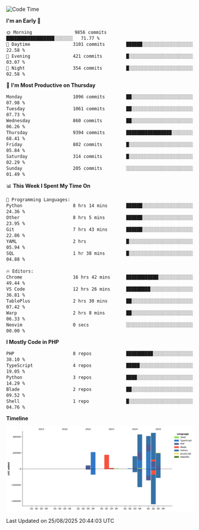 <!--START_SECTION:waka-->
![Code Time](http://img.shields.io/badge/Code%20Time-4%2C051%20hrs%2019%20mins-blue)

**I'm an Early 🐤** 

```text
🌞 Morning                9856 commits        ██████████████████░░░░░░░   71.77 % 
🌆 Daytime                3101 commits        ██████░░░░░░░░░░░░░░░░░░░   22.58 % 
🌃 Evening                421 commits         █░░░░░░░░░░░░░░░░░░░░░░░░   03.07 % 
🌙 Night                  354 commits         █░░░░░░░░░░░░░░░░░░░░░░░░   02.58 % 
```
📅 **I'm Most Productive on Thursday** 

```text
Monday                   1096 commits        ██░░░░░░░░░░░░░░░░░░░░░░░   07.98 % 
Tuesday                  1061 commits        ██░░░░░░░░░░░░░░░░░░░░░░░   07.73 % 
Wednesday                860 commits         ██░░░░░░░░░░░░░░░░░░░░░░░   06.26 % 
Thursday                 9394 commits        █████████████████░░░░░░░░   68.41 % 
Friday                   802 commits         █░░░░░░░░░░░░░░░░░░░░░░░░   05.84 % 
Saturday                 314 commits         █░░░░░░░░░░░░░░░░░░░░░░░░   02.29 % 
Sunday                   205 commits         ░░░░░░░░░░░░░░░░░░░░░░░░░   01.49 % 
```


📊 **This Week I Spent My Time On** 

```text
💬 Programming Languages: 
Python                   8 hrs 14 mins       ██████░░░░░░░░░░░░░░░░░░░   24.36 % 
Other                    8 hrs 5 mins        ██████░░░░░░░░░░░░░░░░░░░   23.95 % 
Git                      7 hrs 43 mins       ██████░░░░░░░░░░░░░░░░░░░   22.86 % 
YAML                     2 hrs               █░░░░░░░░░░░░░░░░░░░░░░░░   05.94 % 
SQL                      1 hr 38 mins        █░░░░░░░░░░░░░░░░░░░░░░░░   04.88 % 

🔥 Editors: 
Chrome                   16 hrs 42 mins      ████████████░░░░░░░░░░░░░   49.44 % 
VS Code                  12 hrs 26 mins      █████████░░░░░░░░░░░░░░░░   36.81 % 
TablePlus                2 hrs 30 mins       ██░░░░░░░░░░░░░░░░░░░░░░░   07.42 % 
Warp                     2 hrs 8 mins        ██░░░░░░░░░░░░░░░░░░░░░░░   06.33 % 
Neovim                   0 secs              ░░░░░░░░░░░░░░░░░░░░░░░░░   00.00 % 
```

**I Mostly Code in PHP** 

```text
PHP                      8 repos             ██████████░░░░░░░░░░░░░░░   38.10 % 
TypeScript               4 repos             █████░░░░░░░░░░░░░░░░░░░░   19.05 % 
Python                   3 repos             ████░░░░░░░░░░░░░░░░░░░░░   14.29 % 
Blade                    2 repos             ██░░░░░░░░░░░░░░░░░░░░░░░   09.52 % 
Shell                    1 repo              █░░░░░░░░░░░░░░░░░░░░░░░░   04.76 % 
```



**Timeline**

![Lines of Code chart](https://raw.githubusercontent.com/abrahamgreyson/abrahamgreyson/main/assets/bar_graph.png)


 Last Updated on 25/08/2025 20:44:03 UTC
<!--END_SECTION:waka-->
